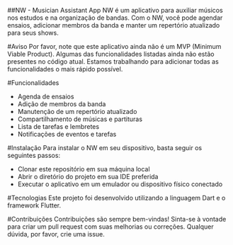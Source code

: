 ##NW - Musician Assistant App
NW é um aplicativo para auxiliar músicos nos estudos e na organização de bandas. Com o NW, você pode agendar ensaios, adicionar membros da banda e manter um repertório atualizado para seus shows.

#Aviso
Por favor, note que este aplicativo ainda não é um MVP (Minimum Viable Product). Algumas das funcionalidades listadas ainda não estão presentes no código atual. Estamos trabalhando para adicionar todas as funcionalidades o mais rápido possível.

#Funcionalidades
- Agenda de ensaios
- Adição de membros da banda
- Manutenção de um repertório atualizado
- Compartilhamento de músicas e partituras
- Lista de tarefas e lembretes
- Notificações de eventos e tarefas


#Instalação
Para instalar o NW em seu dispositivo, basta seguir os seguintes passos:

- Clonar este repositório em sua máquina local
- Abrir o diretório do projeto em sua IDE preferida
- Executar o aplicativo em um emulador ou dispositivo físico conectado

#Tecnologias
Este projeto foi desenvolvido utilizando a linguagem Dart e o framework Flutter.

#Contribuições
Contribuições são sempre bem-vindas! Sinta-se à vontade para criar um pull request com suas melhorias ou correções. Qualquer dúvida, por favor, crie uma issue.
